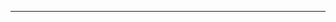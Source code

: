 <!--
CO_OP_TRANSLATOR_METADATA:
{
  "original_hash": "4bdff5070d182c64143dfe5a581d0ec7",
  "translation_date": "2025-08-28T18:31:18+00:00",
  "source_file": "02-SetupDevEnvironment/README.md",
  "language_code": "hu"
}
-->


---

